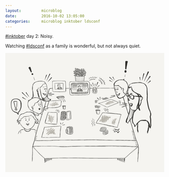 ```yaml
---
layout:         microblog
date:           2016-10-02 13:05:00
categories:     microblog inktober ldsconf
---
```

[#inktober](/categories/inktober) day 2: Noisy.

Watching [#ldsconf](/categories/ldsconf) as a family is wonderful, but not always quiet.

![Watching conference](/images/microblog/201610021305.jpg)
